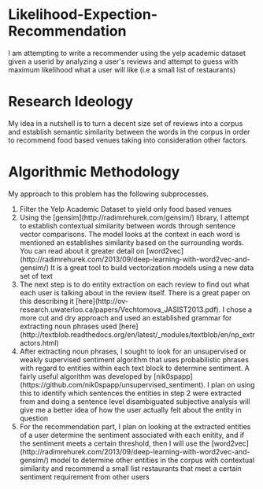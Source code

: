 Likelihood-Expection-Recommendation
==================================

I am attempting to write a recommender using the yelp academic dataset given a userid by analyzing a user's reviews and attempt to guess with maximum likelihood what  a user will like (i.e a small list of restaurants)

Research Ideology
==================================
My idea in a nutshell is to turn a decent size set of reviews into a corpus and establish semantic similarity between the words in the corpus in order to recommend food based venues taking into consideration other factors.

Algorithmic Methodology
==================================
My approach to this problem has the following subprocesses.
<ol>
<li>Filter the Yelp Academic Dataset to yield only food based venues</li>
<li>Using the [gensim](http://radimrehurek.com/gensim/) library, I attempt to establish contextual similarity between words through sentence vector comparisons. The model looks at the context in each word is mentioned an establishes similarity based on the surrounding words. You can read about it greater detail on [word2vec](http://radimrehurek.com/2013/09/deep-learning-with-word2vec-and-gensim/)  It is a great tool to build vectorization models using a new data set of text</li>
<li>The next step is to do entity extraction on each review to find out what each user is talking about in the review itself. There is a great paper on this describing it [here](http://ov-research.uwaterloo.ca/papers/Vechtomova_JASIST2013.pdf). I chose a more cut and dry approach and used an established grammar for extracting noun phrases used [here](http://textblob.readthedocs.org/en/latest/_modules/textblob/en/np_extractors.html) </li>
<li>After extracting noun phrases, I sought to look for an unsupervised or weakly supervised sentiment algorithm that uses probabilistic phrases with regard to entities within each text block to determine sentiment. A fairly useful algorithm was developed by [nik0spapp](https://github.com/nik0spapp/unsupervised_sentiment). I plan on using this to identify which sentences the entities in step 2 were extracted from and doing a sentence level disambiguated subjective analysis will give me a better idea of how the user actually felt about the entity in question</li>
<li>For the recommendation part, I plan on looking at the extracted entities of a user determine the sentiment associated with each enitity, and if the sentiment meets a certain threshold, then I will use the [word2vec](http://radimrehurek.com/2013/09/deep-learning-with-word2vec-and-gensim/) model to determine other entities in the corpus with contextual similarity and recommend a small list restaurants that meet a certain sentiment requirement from other users</li>
</ol>
